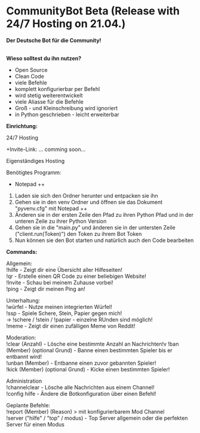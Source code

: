 # CommunityBot Beta (Release with 24/7 Hosting on 21.04.)

**Der Deutsche Bot für die Community!**<br/> <br/>

**Wieso solltest du ihn nutzen?**<br/>
+ Open Source<br/>
+ Clean Code<br/>
+ viele Befehle<br/>
+ komplett konfigurierbar per Befehl<br/>
+ wird stetig weiterentwickelt<br/>
+ viele Aliasse für die Befehle<br/>
+ Groß - und Kleinschreibung wird ignoriert <br/>
+ in Python geschrieben - leicht erweiterbar<br/>

**Einrichtung:**<br/>

24/7 Hosting<br/>

+Invite-Link: ... comming soon...<br/>

Eigenständiges Hosting<br/>

Benötigtes Programm:
+ Notepad ++

1. Laden sie sich den Ordner herunter und entpacken sie ihn
2. Gehen sie in den venv Ordner und öffnen sie das Dokument "pyvenv.cfg" mit Notepad ++
3. Änderen sie in der ersten Zeile den Pfad zu ihren Python Pfad und in der unteren Zeile zu ihrer Python Version
4. Gehen sie in die "main.py" und änderen sie in der untersten Zeile ("client.run(Token)") den Token zu ihrem Bot Token
5. Nun können sie den Bot starten und natürlich auch den Code bearbeiten


**Commands:**<br/>

Allgemein:<br/>
!hilfe - Zeigt dir eine Übersicht aller Hilfeseiten!<br/>
!qr - Erstelle einen QR Code zu einer beliebigen Website!<br/>
!Invite - Schau bei meinem Zuhause vorbei!<br/>
!ping - Zeigt dir meinen Ping an!<br/>

Unterhaltung:<br/>
!würfel - Nutze meinen integrierten Würfel!<br/>
!ssp - Spiele Schere, Stein, Papier gegen mich!<br/>
  -> !schere / !stein / !papier - einzelne RUnden sind möglich!<br/>
!meme - Zeigt dir einen zufälligen Meme von Reddit!<br/>

Moderation:<br/>
!clear (Anzahl) - Lösche eine bestimmte Anzahl an Nachrichten!v
!ban (Member) (optional Grund) - Banne einen bestimmten Spieler bis er entbannt wird!<br/>
!unban (Member) - Entbanne einen zuvor gebannten Spieler!<br/>
!kick (Member) (optional Grund) - Kicke einen bestimmten Spieler!<br/>

Administration<br/>
!channelclear - Lösche alle Nachrichten aus einem Channel!<br/>
!config hilfe - Ändere die Botkonfiguration über einen Befehl!<br/>

Geplante Befehle:<br/>
!report (Member) (Reason) > mit konfigurierbarem Mod Channel<br/>
!server ("hilfe" / "top" / modus) - Top Server allgemein oder die perfekten Server für einen Modus<br/>


